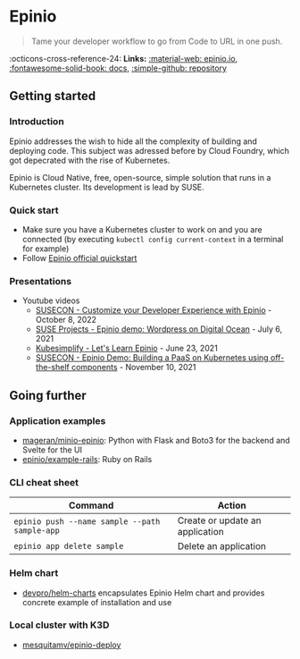 # Epinio

> Tame your developer workflow to go from Code to URL in one push.

:octicons-cross-reference-24: **Links:**
[:material-web: epinio.io](https://epinio.io/),
[:fontawesome-solid-book: docs](https://docs.epinio.io/),
[:simple-github: repository](https://github.com/epinio/epinio)

## Getting started

### Introduction

Epinio addresses the wish to hide all the complexity of building and deploying code. This subject was adressed before by Cloud Foundry, which got depecrated with the rise of Kubernetes.

Epinio is Cloud Native, free, open-source, simple solution that runs in a Kubernetes cluster. Its development is lead by SUSE.

### Quick start

* Make sure you have a Kubernetes cluster to work on and you are connected (by executing `kubectl config current-context` in a terminal for example)
* Follow [Epinio official quickstart](https://docs.epinio.io/tutorials/quickstart)

### Presentations

* Youtube videos
    * [SUSECON - Customize your Developer Experience with Epinio](https://www.youtube.com/watch?v=cr4vWO9J7tk) - October 8, 2022
    * [SUSE Projects - Epinio demo: Wordpress on Digital Ocean](https://www.youtube.com/watch?v=OdPF0qH5Pf8&t=296s) - July 6, 2021
    * [Kubesimplify - Let's Learn Epinio](https://www.youtube.com/watch?v=ietNQSQXhAc) - June 23, 2021
    * [SUSECON - Epinio Demo: Building a PaaS on Kubernetes using off-the-shelf components](https://www.youtube.com/watch?v=HKXtAgh3ILw) - November 10, 2021

## Going further

### Application examples

* [mageran/minio-epinio](https://github.com/mageran/minio-epinio/tree/main/samples/photo-album): Python with Flask and Boto3 for the backend and Svelte for the UI
* [epinio/example-rails](https://github.com/epinio/example-rails): Ruby on Rails

### CLI cheat sheet

Command                                       | Action
----------------------------------------------|--------------------------------
`epinio push --name sample --path sample-app` | Create or update an application
`epinio app delete sample`                    | Delete an application

### Helm chart

* [devpro/helm-charts](https://github.com/devpro/helm-charts/blob/main/charts/epinio/README.md) encapsulates Epinio Helm chart and provides concrete example of installation and use

### Local cluster with K3D

* [mesquitamv/epinio-deploy](https://github.com/mesquitamv/epinio-deploy)
